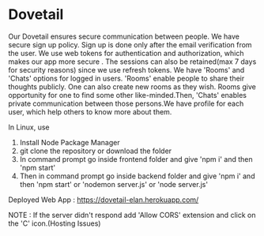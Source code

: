 # Dovetail
Our Dovetail ensures secure communication between people.
We have secure sign up policy. Sign up is done only after the email verification from the user.
We use web tokens for authentication and authorization, which makes our app more secure . The sessions can also be retained(max 7 days for security reasons) since we use refresh tokens.
We have 'Rooms' and 'Chats' options for logged in users.
'Rooms' enable people to share their thoughts publicly. One can also create new rooms as they wish. Rooms give opportunity for one to find some other like-minded.Then,
'Chats' enables private communication between those persons.We have profile for each user, which help others to know more about them.

In Linux, use
1) Install Node Package Manager
2) git clone the repository or download the folder
3) In command prompt go inside frontend folder and give 'npm i' and then 'npm start'
4) Then in command prompt go inside backend folder and give 'npm i' and then 'npm start' or 'nodemon server.js' or 'node server.js'


Deployed Web App : https://dovetail-elan.herokuapp.com/

NOTE : If the server didn't respond add 'Allow CORS' extension and click on the 'C' icon.(Hosting Issues) 
